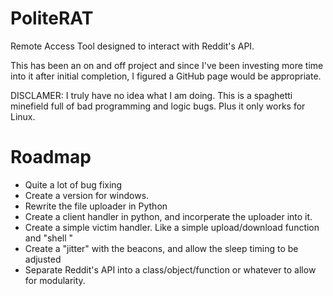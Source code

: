 # PoliteRAT
Remote Access Tool designed to interact with Reddit's API.

This has been an on and off project and since I've been investing more time into it after initial completion, I figured a GitHub page would be appropriate.

DISCLAMER:
  I truly have no idea what I am doing. This is a spaghetti minefield full of bad programming and logic bugs. Plus it only works for Linux.

# Roadmap
- Quite a lot of bug fixing
- Create a version for windows.
- Rewrite the file uploader in Python
- Create a client handler in python, and incorperate the uploader into it.
- Create a simple victim handler. Like a simple upload/download function and "shell <command>"
- Create a "jitter" with the beacons, and allow the sleep timing to be adjusted
- Separate Reddit's API into a class/object/function or whatever to allow for modularity.
